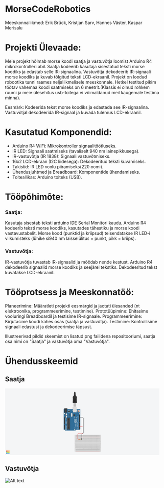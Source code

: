# MorseCodeRobotics

Meeskonnaliikmed: Erik Brück, Kristjan Sarv, Hannes Väster, Kaspar Merisalu

# Projekti Ülevaade:

Meie projekt hõlmab morse koodi saatja ja vastuvõtja loomist Arduino R4 mikrokontrolleri abil. Saatja kodeerib kasutaja sisestatud teksti morse koodiks ja edastab selle IR-signaalina. Vastuvõtja dekodeerib IR-signaali morse koodiks ja kuvab tõlgitud teksti LCD-ekraanil. Projekt on loodud robootika tunni raames neljaliikmelisele meeskonnale. Hetkel testitud pikim töötav vahemaa koodi saatmiseks on 6 meetrit.(Klassis ei olnud rohkem ruumi ja meie ülesehitus usb-toitega ei võimaldanud meil kaugemale testima minna).

Eesmärk: Kodeerida tekst morse koodiks ja edastada see IR-signaalina.
Vastuvõtjal dekodeerida IR-signaal ja kuvada tulemus LCD-ekraanil.

# Kasutatud Komponendid:

 - Arduino R4 WiFi: Mikrokontroller signaalitöötluseks.
 - IR LED: Signaali saatmiseks (tavaliselt 940 nm lainepikkusega).
 - IR-vastuvõtja (IR 1838): Signaali vastuvõtmiseks.
 - 16x2 LCD-ekraan (I2C liidesega): Dekodeeritud teksti kuvamiseks.
 - Takistid: IR LED voolu piiramiseks(220 oomi).
 - Ühendusjuhtmed ja Breadboard: Komponentide ühendamiseks.
 - Toiteallikas: Arduino toiteks (USB).

# Tööpõhimõte:

### Saatja:
Kasutaja sisestab teksti arduino IDE Serial Monitori kaudu.
Arduino R4 kodeerib teksti morse koodiks, kasutades tähestiku ja morse koodi vastavustabelit.
Morse kood (punktid ja kriipsud) teisendatakse IR LED-i vilkumisteks (lühike si940 nm laisselülitus = punkt, pikk = kriips).


### Vastuvõtja:
IR-vastuvõtja tuvastab IR-signaalid ja mõõdab nende kestust.
Arduino R4 dekodeerib signaalid morse koodiks ja seejärel tekstiks.
Dekodeeritud tekst kuvatakse LCD-ekraanil.


# Tööprotsess ja Meeskonnatöö:

Planeerimine: Määratleti projekti eesmärgid ja jaotati ülesanded (nt elektroonika, programmeerimine, testimine).
Prototüüpimine: Ehitasime vooluringi Breadboardil ja testisime IR-signaale.
Programmeerimine: Kirjutasime koodi kahes osas (saatja ja vastuvõtja).
Testimine: Kontrollisime signaali edastust ja dekodeerimise täpsust.

Illustreerivad pildid skeemist on lisatud png failidena repositooriumi, saatja osa nimi on "Saatja" ja vastuvõtja oma "Vastuvõtja".

# Ühendusskeemid
  
## Saatja
![Alt text](Saatja.png)
## Vastuvõtja
![Alt text](Vastuvõtja.png)
